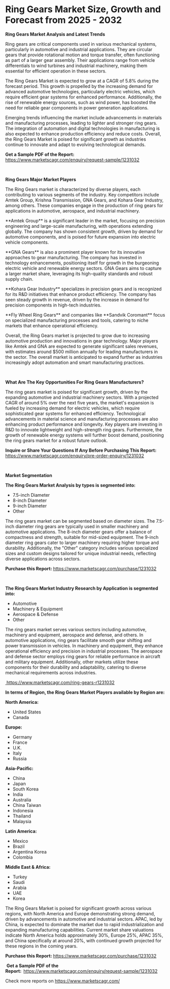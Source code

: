 <p><h1>Ring Gears Market Size, Growth and Forecast from 2025 - 2032</h1></p><p><strong>Ring Gears Market Analysis and Latest Trends</strong></p>
<p><p>Ring gears are critical components used in various mechanical systems, particularly in automotive and industrial applications. They are circular gears that provide rotational motion and torque transfer, often functioning as part of a larger gear assembly. Their applications range from vehicle differentials to wind turbines and industrial machinery, making them essential for efficient operation in these sectors.</p><p>The Ring Gears Market is expected to grow at a CAGR of 5.8% during the forecast period. This growth is propelled by the increasing demand for advanced automotive technologies, particularly electric vehicles, which require efficient gear systems for enhanced performance. Additionally, the rise of renewable energy sources, such as wind power, has boosted the need for reliable gear components in power generation applications. </p><p>Emerging trends influencing the market include advancements in materials and manufacturing processes, leading to lighter and stronger ring gears. The integration of automation and digital technologies in manufacturing is also expected to enhance production efficiency and reduce costs. Overall, the Ring Gears Market is poised for significant growth as industries continue to innovate and adapt to evolving technological demands.</p></p>
<p><strong>Get a Sample PDF of the Report:&nbsp;</strong> <a href="https://www.marketscagr.com/enquiry/request-sample/1231032?utm_campaign=2487&utm_medium=2&utm_source=Github&utm_content=ia&utm_term=18022025&utm_id=ring-gears">https://www.marketscagr.com/enquiry/request-sample/1231032</a></p>
<p>&nbsp;</p>
<p><strong>Ring Gears Major Market Players</strong></p>
<p><p>The Ring Gears market is characterized by diverse players, each contributing to various segments of the industry. Key competitors include Amtek Group, Krishna Transmission, GNA Gears, and Kohara Gear Industry, among others. These companies engage in the production of ring gears for applications in automotive, aerospace, and industrial machinery.</p><p>**Amtek Group** is a significant leader in the market, focusing on precision engineering and large-scale manufacturing, with operations extending globally. The company has shown consistent growth, driven by demand for automotive components, and is poised for future expansion into electric vehicle components.</p><p>**GNA Gears** is also a prominent player known for its innovative approaches to gear manufacturing. The company has invested in technology enhancements, positioning itself for growth in the burgeoning electric vehicle and renewable energy sectors. GNA Gears aims to capture a larger market share, leveraging its high-quality standards and robust supply chain.</p><p>**Kohara Gear Industry** specializes in precision gears and is recognized for its R&D initiatives that enhance product efficiency. The company has seen steady growth in revenue, driven by the increase in demand for precision components in high-tech industries.</p><p>**Fly Wheel Ring Gears** and companies like **Sandvik Coromant** focus on specialized manufacturing processes and tools, catering to niche markets that enhance operational efficiency.</p><p>Overall, the Ring Gears market is projected to grow due to increasing automotive production and innovations in gear technology. Major players like Amtek and GNA are expected to generate significant sales revenues, with estimates around $500 million annually for leading manufacturers in the sector. The overall market is anticipated to expand further as industries increasingly adopt automation and smart manufacturing practices.</p></p>
<p>&nbsp;</p>
<p><strong>What Are The Key Opportunities For Ring Gears Manufacturers?</strong></p>
<p><p>The ring gears market is poised for significant growth, driven by the expanding automotive and industrial machinery sectors. With a projected CAGR of around 5% over the next five years, the market's expansion is fueled by increasing demand for electric vehicles, which require sophisticated gear systems for enhanced efficiency. Technological advancements in material science and manufacturing processes are also enhancing product performance and longevity. Key players are investing in R&D to innovate lightweight and high-strength ring gears. Furthermore, the growth of renewable energy systems will further boost demand, positioning the ring gears market for a robust future outlook.</p></p>
<p><strong>Inquire or Share Your Questions If Any Before Purchasing This Report:</strong> <a href="https://www.marketscagr.com/enquiry/pre-order-enquiry/1231032?utm_campaign=2487&utm_medium=2&utm_source=Github&utm_content=ia&utm_term=18022025&utm_id=ring-gears">https://www.marketscagr.com/enquiry/pre-order-enquiry/1231032</a></p>
<p>&nbsp;</p>
<p><strong>Market Segmentation</strong></p>
<p><strong>The Ring Gears Market Analysis by types is segmented into:</strong></p>
<p><ul><li>7.5-inch Diameter</li><li>8-inch Diameter</li><li>9-inch Diameter</li><li>Other</li></ul></p>
<p><p>The ring gears market can be segmented based on diameter sizes. The 7.5-inch diameter ring gears are typically used in smaller machinery and automotive applications. The 8-inch diameter gears offer a balance of compactness and strength, suitable for mid-sized equipment. The 9-inch diameter ring gears cater to larger machinery requiring higher torque and durability. Additionally, the "Other" category includes various specialized sizes and custom designs tailored for unique industrial needs, reflecting diverse applications across sectors.</p></p>
<p><strong>Purchase this Report:&nbsp;</strong><a href="https://www.marketscagr.com/purchase/1231032?utm_campaign=2487&utm_medium=2&utm_source=Github&utm_content=ia&utm_term=18022025&utm_id=ring-gears">https://www.marketscagr.com/purchase/1231032</a></p>
<p>&nbsp;</p>
<p><strong>The Ring Gears Market Industry Research by Application is segmented into:</strong></p>
<p><ul><li>Automotive</li><li>Machinery & Equipment</li><li>Aerospace & Defense</li><li>Other</li></ul></p>
<p><p>The ring gears market serves various sectors including automotive, machinery and equipment, aerospace and defense, and others. In automotive applications, ring gears facilitate smooth gear shifting and power transmission in vehicles. In machinery and equipment, they enhance operational efficiency and precision in industrial processes. The aerospace and defense sector employs ring gears for reliable performance in aircraft and military equipment. Additionally, other markets utilize these components for their durability and adaptability, catering to diverse mechanical requirements across industries.</p></p>
<p><a href="https://www.marketscagr.com/ring-gears-r1231032?utm_campaign=2487&utm_medium=2&utm_source=Github&utm_content=ia&utm_term=18022025&utm_id=ring-gears">&nbsp;https://www.marketscagr.com/ring-gears-r1231032</a></p>
<p><strong>In terms of Region, the Ring Gears Market Players available by Region are:</strong></p>
<p>
    <p> <strong> North America: </strong>
        <ul>
            <li>United States</li>
            <li>Canada</li>
        </ul>
        </p> 
    <p> <strong> Europe: </strong>
        <ul>
            <li>Germany</li>
            <li>France</li>
            <li>U.K.</li>
            <li>Italy</li>
            <li>Russia</li>
        </ul>
        </p> 
    <p> <strong> Asia-Pacific: </strong>
        <ul>
            <li>China</li>
            <li>Japan</li>
            <li>South Korea</li>
            <li>India</li>
            <li>Australia</li>
            <li>China Taiwan</li>
            <li>Indonesia</li>
            <li>Thailand</li>
            <li>Malaysia</li>
        </ul>
        </p> 
    <p> <strong> Latin America: </strong>
        <ul>
            <li>Mexico</li>
            <li>Brazil</li>
            <li>Argentina Korea</li>
            <li>Colombia</li>
        </ul>
        </p> 
    <p> <strong> Middle East & Africa: </strong>
        <ul>
            <li>Turkey</li>
            <li>Saudi</li>
            <li>Arabia</li>
            <li>UAE</li>
            <li>Korea</li>
        </ul>
    </p>
    </p>
<p><p>The Ring Gears Market is poised for significant growth across various regions, with North America and Europe demonstrating strong demand, driven by advancements in automotive and industrial sectors. APAC, led by China, is expected to dominate the market due to rapid industrialization and expanding manufacturing capabilities. Current market share valuations indicate North America holds approximately 30%, Europe 25%, APAC 35%, and China specifically at around 20%, with continued growth projected for these regions in the coming years.</p></p>
<p><strong>Purchase this Report: </strong><a href="https://www.marketscagr.com/purchase/1231032?utm_campaign=2487&utm_medium=2&utm_source=Github&utm_content=ia&utm_term=18022025&utm_id=ring-gears">https://www.marketscagr.com/purchase/1231032</a></p>
<p>&nbsp;<strong>Get a Sample PDF of the Report:&nbsp;&nbsp;</strong><a href="https://www.marketscagr.com/enquiry/request-sample/1231032?utm_campaign=2487&utm_medium=2&utm_source=Github&utm_content=ia&utm_term=18022025&utm_id=ring-gears">https://www.marketscagr.com/enquiry/request-sample/1231032</a></p>
<p><strong></strong></p>
<p>Check more reports on <a href="https://www.marketscagr.com/?utm_campaign=2487&utm_medium=2&utm_source=Github&utm_content=ia&utm_term=18022025&utm_id=ring-gears">https://www.marketscagr.com/</a></p>